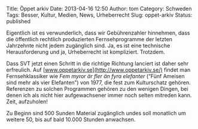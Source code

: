 Title: Öppet arkiv
Date: 2013-04-16 12:50
Author: tom
Category: Schweden
Tags: Besser, Kultur, Medien, News, Urheberrecht
Slug: oppet-arkiv
Status: published

Eigentlich ist es verwunderlich, dass wir Gebührenzahler hinnehmen, dass
die öffentlich rechtlich produzierten Fernsehprogramme der letzten
Jahrzehnte nicht jedem zugänglich sind. Ja, es ist eine technische
Herausforderung und ja, Urheberrecht ist kompliziert. Trotzdem.

Dass SVT jetzt einen Schritt in die richtige Richtung lanciert ist daher
sehr erfreulich. Auf [www.oppetarkiv.se](http://www.oppetarkiv.se/)
findet man Fernsehklassiker wie *Fem myror är fler än fyra elefanter*
(“Fünf Ameisen sind mehr als vier Elefanten”) von 1977, die fest zum
Kulturschatz gehören. Referenzen zu solchen Programmen gehören zu den
wenigen Dingen, bei denen ich als nicht hier aufgewachsener immer noch
selten mitreden kann. Zeit, aufzuholen!

Zu Beginn sind 500 Sunden Material zugänglich undes soll monatlich um
weitere 50, bis auf bald 10.000 Stunden anwachsen.

